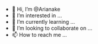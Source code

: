 - 👋 Hi, I’m @Arianake
- 👀 I’m interested in ...
- 🌱 I’m currently learning ...
- 💞️ I’m looking to collaborate on ...
- 📫 How to reach me ...

<!---
Arianake/Arianake is a ✨ special ✨ repository because its `README.md` (this file) appears on your GitHub profile.
You can click the Preview link to take a look at your changes.
--->

